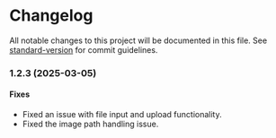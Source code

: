 # Changelog

All notable changes to this project will be documented in this file. See [standard-version](https://github.com/conventional-changelog/standard-version) for commit guidelines.

### 1.2.3 (2025-03-05)

#### Fixes
- Fixed an issue with file input and upload functionality.
- Fixed the image path handling issue.

